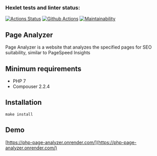 ### Hexlet tests and linter status:
[![Actions Status](https://github.com/PolinaVoronczova/php-project-9/actions/workflows/hexlet-check.yml/badge.svg)](https://github.com/PolinaVoronczova/php-project-9/actions)
[![Github Actions](https://github.com/PolinaVoronczova/php-project-9/actions/workflows/lint-check.yml/badge.svg)](https://github.com/PolinaVoronczova/php-project-9/actions)
[![Maintainability](https://api.codeclimate.com/v1/badges/18ad868f6b70d31dc278/maintainability)](https://codeclimate.com/github/PolinaVoronczova/php-project-9/maintainability)
## Page Analyzer
Page Analyzer is a website that analyzes the specified pages for SEO suitability, similar to PageSpeed Insights
## Minimum requirements
* PHP 7
* Compouser 2.2.4
## Installation
    make install
## Demo
[https://php-page-analyzer.onrender.com/](https://php-page-analyzer.onrender.com/)